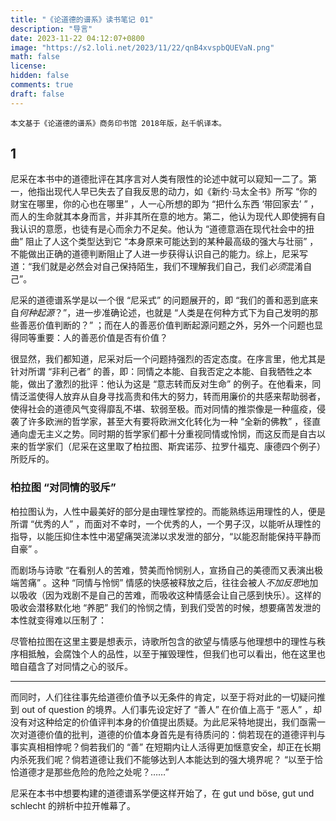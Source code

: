 ```yaml
---
title: "《论道德的谱系》读书笔记 01"
description: "导言" 
date: 2023-11-22 04:12:07+0800
image: "https://s2.loli.net/2023/11/22/qnB4xvspbQUEVaN.png"
math: false
license: 
hidden: false
comments: true
draft: false
---
```


```
本文基于《论道德的谱系》商务印书馆 2018年版，赵千帆译本。
```

## 1

尼采在本书中的道德批评在其序言对人类有限性的论述中就可以窥知一二了。第一，他指出现代人早已失去了自我反思的动力，如《新约·马太全书》所写 “你的财宝在哪里，你的心也在哪里” ，人一心所想的即为 “把什么东西 ‘带回家去’ ” ，而人的生命就其本身而言，并非其所在意的地方。第二，他认为现代人即使拥有自我认识的意愿，也徒有是心而余力不足矣。他认为 “道德意涵在现代社会中的扭曲” 阻止了人这个类型达到它 “本身原来可能达到的某种最高级的强大与壮丽” ，不能做出正确的道德判断阻止了人进一步获得认识自己的能力。综上，尼采写道：“我们就是必然会对自己保持陌生，我们不理解我们自己，我们*必须*混淆自己”。

尼采的道德谱系学是以一个很 “尼采式” 的问题展开的，即 “我们的善和恶到底来自*何种起源*？”，进一步准确论述，也就是 “人类是在何种方式下为自己发明的那些善恶价值判断的？” ；而在人的善恶价值判断起源问题之外，另外一个问题也显得同等重要：人的善恶价值是否有价值？

很显然，我们都知道，尼采对后一个问题持强烈的否定态度。在序言里，他尤其是针对所谓 “非利己者” 的善，即：同情之本能、自我否定之本能、自我牺牲之本能，做出了激烈的批评：他认为这是 “意志转而反对生命” 的例子。在他看来，同情泛滥使得人放弃从自身寻找高贵和伟大的努力，转而用廉价的共感来帮助弱者，使得社会的道德风气变得靡乱不堪、软弱至极。而对同情的推崇像是一种瘟疫，侵袭了许多欧洲的哲学家，甚至大有要将欧洲文化转化为一种 “全新的佛教” ，径直通向虚无主义之势。同时期的哲学家们都十分重视同情或怜悯，而这反而是自古以来的哲学家们（尼采在这里取了柏拉图、斯宾诺莎、拉罗什福克、康德四个例子）所贬斥的。

### 柏拉图 “对同情的驳斥”

柏拉图认为，人性中最美好的部分是由理性掌控的。而能熟练运用理性的人，便是所谓 “优秀的人” ，而面对不幸时，一个优秀的人，一个男子汉，以能听从理性的指导，以能压抑住本性中渴望痛哭流涕以求发泄的部分，“以能忍耐能保持平静而自豪” 。

而剧场与诗歌 “在看别人的苦难，赞美而怜悯别人，宣扬自己的美德而又表演出极端苦痛” 。这种 “同情与怜悯” 情感的快感被释放之后，往往会被人*不加反思*地加以吸收（因为戏剧不是自己的苦难，而吸收这种情感会让自己感到快乐）。这样的吸收会潜移默化地 “养肥” 我们的怜悯之情，到我们受苦的时候，想要痛苦发泄的本性就变得难以压制了：

尽管柏拉图在这里主要是想表示，诗歌所包含的欲望与情感与他理想中的理性与秩序相抵触，会腐蚀个人的品性，以至于摧毁理性，但我们也可以看出，他在这里也暗自蕴含了对同情之心的驳斥。

---

而同时，人们往往事先给道德价值予以无条件的肯定，以至于将对此的一切疑问推到 out of question 的境界。人们事先设定好了 “善人” 在价值上高于 “恶人” ，却没有对这种给定的价值评判本身的价值提出质疑。为此尼采特地提出，我们亟需一次对道德价值的批判，道德的价值本身首先是有待质问的：倘若现在的道德评判与事实真相相悖呢？倘若我们的 “善” 在短期内让人活得更加惬意安全，却正在长期内杀死我们呢？倘若道德让我们不能够达到人本能达到的强大境界呢？ “以至于恰恰道德才是那些危险的危险之处呢？……”

尼采在本书中想要构建的道德谱系学便这样开始了，在 gut und böse, gut und schlecht 的辨析中拉开帷幕了。